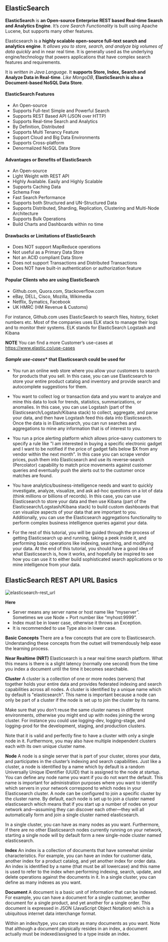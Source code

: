 ## ElasticSearch
**ElasticSearch** is **an Open-source Enterprise REST based Real-time Search and Analytics Engine**. It’s *core Search Functionality* is built using Apache Lucene, but supports many other features.

Elasticsearch is a **highly scalable open-source full-text search and analytics engine**. It *allows you to store, search, and analyze big volumes of data quickly* and in near real time. It is generally used as the underlying engine/technology that powers applications that have complex search features and requirements.

It is *written in Java Language*. It **supports Store, Index, Search and Analyze Data in Real-time**. *Like MongoDB*, **ElasticSearch is also a Document-based NoSQL Data Store**.

#### ElasticSearch Features
- An Open-source
- Supports Full-text Simple and Powerful Search
- Supports REST Based API (JSON over HTTP)
- Supports Real-time Search and Analytics
- By Definition, Distributed
- Supports Multi Tenancy Feature
- Support Cloud and Big Data Environments
- Supports Cross-platform
- Denormalized NoSQL Data Store

#### Advantages or Benefits of ElasticSearch
- An Open-source
- Light Weight with REST API
- Highly Available. Easily and Highly Scalable
- Supports Caching Data
- Schema Free
- Fast Search Performance
- Supports both Structured and UN-Structured Data
- Supports Distributed, Sharding, Replication, Clustering and Multi-Node Architecture
- Supports Bulk Operations
- Build Charts and Dashboards within no time

#### Drawbacks or Limitations of ElasticSearch
- Does NOT support MapReduce operations
- Not useful as a Primary Data Store
- Not an ACID compliant Data Store
- Does not support Transactions and Distributed Transactions
- Does NOT have built-in authentication or authorization feature

#### Popular Clients who are using ElasticSearch
- Github.com, Quora.com, Stackoverflow.com
- eBay, DELL, Cisco, Mozilla, Wikimedia
- Netflix, Symatics, Facebook
- UK HMRC (HM Revenue & Customs)

For instance, Github.com uses ElasticSearch to search files, history, ticket numbers etc. Most of the companies uses ELK stack to manage their logs and to monitor their systems. ELK stands for ElasticSearch Logstash and Kibana

**NOTE** You can find a more Customer’s use-cases at https://www.elastic.co/use-cases

#### *Sample use-cases** that Elasticsearch could be used for
- You run an online web store where you allow your customers to search for products that you sell. In this case, you can use Elasticsearch to store your entire product catalog and inventory and provide search and autocomplete suggestions for them.

- You want to collect log or transaction data and you want to analyze and mine this data to look for trends, statistics, summarizations, or anomalies. In this case, you can use Logstash (part of the Elasticsearch/Logstash/Kibana stack) to collect, aggregate, and parse your data, and then have Logstash feed this data into Elasticsearch. Once the data is in Elasticsearch, you can run searches and aggregations to mine any information that is of interest to you.

- You run a price alerting platform which allows price-savvy customers to specify a rule like "I am interested in buying a specific electronic gadget and I want to be notified if the price of gadget falls below $X from any vendor within the next month". In this case you can scrape vendor prices, push them into Elasticsearch and use its reverse-search (Percolator) capability to match price movements against customer queries and eventually push the alerts out to the customer once matches are found.
- You have analytics/business-intelligence needs and want to quickly investigate, analyze, visualize, and ask ad-hoc questions on a lot of data (think millions or billions of records). In this case, you can use Elasticsearch to store your data and then use Kibana (part of the Elasticsearch/Logstash/Kibana stack) to build custom dashboards that can visualize aspects of your data that are important to you. Additionally, you can use the Elasticsearch aggregations functionality to perform complex business intelligence queries against your data.
- For the rest of this tutorial, you will be guided through the process of getting Elasticsearch up and running, taking a peek inside it, and performing basic operations like indexing, searching, and modifying your data. At the end of this tutorial, you should have a good idea of what Elasticsearch is, how it works, and hopefully be inspired to see how you can use it to either build sophisticated search applications or to mine intelligence from your data.

## ElasticSearch REST API URL Basics
![elasticsearch-rest_url](https://user-images.githubusercontent.com/36996525/45923517-53b6d480-bf06-11e8-929b-eb51bb7a1949.png)

**Here**
- Server means any server name or host name like “myserver”. Sometimes we use Node + Port number like “myhost:9999”.
- Index must be in lower case, otherwise it throws an Exception.
- It is recommended to use Type also in lower case.

**Basic Concepts**
There are a few concepts that are core to Elasticsearch. Understanding these concepts from the outset will tremendously help ease the learning process.

**Near Realtime (NRT)** Elasticsearch is a near real time search platform. What this means is there is a slight latency (normally one second) from the time you index a document until the time it becomes searchable.

**Cluster** A cluster is a collection of one or more nodes (servers) that together holds your entire data and provides federated indexing and search capabilities across all nodes. A cluster is identified by a unique name which by default is "elasticsearch". This name is important because a node can only be part of a cluster if the node is set up to join the cluster by its name.

Make sure that you don’t reuse the same cluster names in different environments, otherwise you might end up with nodes joining the wrong cluster. For instance you could use logging-dev, logging-stage, and logging-prod for the development, staging, and production clusters.

Note that it is valid and perfectly fine to have a cluster with only a single node in it. Furthermore, you may also have multiple independent clusters each with its own unique cluster name.

**Node** A node is a single server that is part of your cluster, stores your data, and participates in the cluster’s indexing and search capabilities. Just like a cluster, a node is identified by a name which by default is a random Universally Unique IDentifier (UUID) that is assigned to the node at startup. You can define any node name you want if you do not want the default. This name is important for administration purposes where you want to identify which servers in your network correspond to which nodes in your Elasticsearch cluster. 
A node can be configured to join a specific cluster by the cluster name. By default, each node is set up to join a cluster named elasticsearch which means that if you start up a number of nodes on your network and—assuming they can discover each other—they will all automatically form and join a single cluster named elasticsearch.

In a single cluster, you can have as many nodes as you want. Furthermore, if there are no other Elasticsearch nodes currently running on your network, starting a single node will by default form a new single-node cluster named elasticsearch.

**Index** An index is a collection of documents that have somewhat similar characteristics. For example, you can have an index for customer data, another index for a product catalog, and yet another index for order data. An index is identified by a name (that must be all lowercase) and this name is used to refer to the index when performing indexing, search, update, and delete operations against the documents in it.
In a single cluster, you can define as many indexes as you want.

**Document** A document is a basic unit of information that can be indexed. For example, you can have a document for a single customer, another document for a single product, and yet another for a single order. This document is expressed in JSON (JavaScript Object Notation) which is a ubiquitous internet data interchange format.

Within an index/type, you can store as many documents as you want. Note that although a document physically resides in an index, a document actually must be indexed/assigned to a type inside an index.
